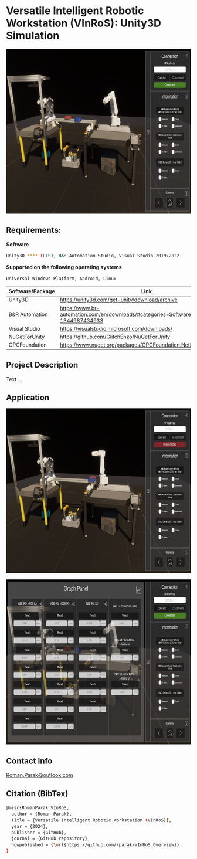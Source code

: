 # Versatile Intelligent Robotic Workstation (VInRoS): Unity3D Simulation

<p align="center">
<img src="https://github.com/rparak/VInRoS_Unity3D_Simulation/blob/main/images/Unity3D_DT_1.png" width="800" height="450">
</p>

## Requirements:

**Software**
```bash
Unity3D **** (LTS), B&R Automation Studio, Visual Studio 2019/2022
```

**Supported on the following operating systems**
```bash
Universal Windows Platform, Android, Linux
```

| Software/Package      | Link                                                                                  |
| --------------------- | ------------------------------------------------------------------------------------- |
| Unity3D               | https://unity3d.com/get-unity/download/archive                                        |
| B&R Automation        | https://www.br-automation.com/en/downloads/#categories=Software-1344987434933         |
| Visual Studio         | https://visualstudio.microsoft.com/downloads/                                         |
| NuGetForUnity         | https://github.com/GlitchEnzo/NuGetForUnity                                           |
| OPCFoundation         | https://www.nuget.org/packages/OPCFoundation.NetStandard.Opc.Ua/                      |

## Project Description

Text ...

## Application

<p align="center">
<img src="https://github.com/rparak/VInRoS_Unity3D_Simulation/blob/main/images/Unity3D_DT_2_a.png" width="800" height="450">
</p>

<p align="center">
<img src="https://github.com/rparak/VInRoS_Unity3D_Simulation/blob/main/images/Unity3D_DT_2_b.png" width="800" height="450">
</p>

## Contact Info
Roman.Parak@outlook.com

## Citation (BibTex)
```bash
@misc{RomanParak_VInRoS,
  author = {Roman Parak},
  title = {Versatile Intelligent Robotic Workstation (VInRoS)},
  year = {2024},
  publisher = {GitHub},
  journal = {GitHub repository},
  howpublished = {\url{https://github.com/rparak/VInRoS_Overview}}
}
